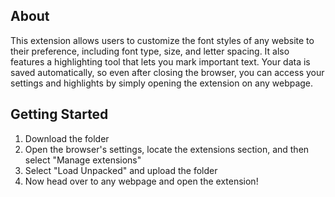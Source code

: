 ## About

This extension allows users to customize the font styles of any website to their preference, including font type, size, and letter spacing. It also features a highlighting tool that lets you mark important text. Your data is saved automatically, so even after closing the browser, you can access your settings and highlights by simply opening the extension on any webpage.

## Getting Started

1. Download the folder
2. Open the browser's settings, locate the extensions section, and then select "Manage extensions"
3. Select "Load Unpacked" and upload the folder
4. Now head over to any webpage and open the extension!
